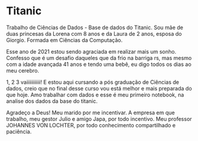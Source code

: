 # Titanic
Trabalho de Ciências de Dados - Base de dados do Titanic.
Sou  mãe de duas princesas da Lorena com 8 anos e da Laura de 2 anos, esposa do Giorgio. 
Formada em Ciências da Computação.

Esse ano de 2021 estou sendo agraciada em realizar mais um sonho.
Confesso que é um desafio daqueles  que da frio na barriga rs, mas mesmo com a idade avançada 41 anos e tendo uma bebê, eu digo todos os dias ao meu cerebro. 

1, 2 3 vaiiiiiiiiiii! E estou aqui cursando a pós graduação de Ciências de dados, creio que no final desse curso vou está melhor e mais preparada do que hoje.
Amo trabalhar com dados e  esse é meu primeiro notebook, na analise dos dados da base do titanic.



Agradeço a Deus!
Meu marido por me incentivar.
A empresa em que trabalho, meu gestor Julio e amigo Japa, por todo incentivo.
Meu professor JOHANNES VON LOCHTER, por todo conhecimento compartilhado e paciência.
